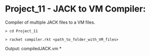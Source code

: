 # Project_11 - JACK to VM Compiler:
Compiler of multiple JACK files to a VM files.

`> cd Project_11` 

`> racket compiler.rkt <path_to_folder_with_VM_files> `

Output: compiledJACK.vm *
